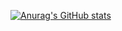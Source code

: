 [![Anurag's GitHub stats](https://github-readme-stats.vercel.app/api?username=mymoonyue&show_icons=true&hide=contribs,prs)](https://github.com/anuraghazra/github-readme-stats)
